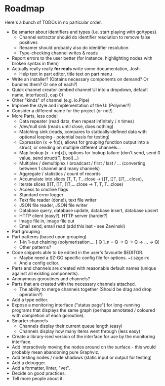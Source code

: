 # Roadmap

Here's a bunch of TODOs in no particular order.

* Be smarter about identifiers and types (i.e. start playing with go/types).
    * Channel extractor should do identifier resolution to remove false positives
    * Renamer should probably also do identifier resolution
    * Type-checking channel writes & reads
* Report errors to the user better (for instance, highlighting nodes with broken syntax in them)
* Actually really really **for reals** write some documentation, Josh.
    * Help text in part editor, title text on part menu
* Write an installer? (Obtains necessary components on demand? Or bundles them? Or one of each?)
* Quick channel creator (embed channel UI into a dropdown, default name, interface{}, cap 0)
* Other "kinds" of channel (e.g. io.Pipe)
* Improve the style and implementation of the UI (Polymer?)
* Consider a different name for the project (or not!).
* More Parts, less code!
    * Data repeater (read data, then repeat infinitely / n times)
    * /dev/null sink (reads until close, does nothing)
    * Matching sink (reads, compares to statically-defined data with optional looping - potential basis for testing)
    * Expression (x -> f(x)), allows for grouping function output into a struct, or sending on multiple different channels...
    * Map lookup (x -> m[x]), options for lookup failure (don't send, send 0 value, send struct{T, bool}...)
    * Multiplex / demultiplex / broadcast / first / last / ... (converting between 1 channel and many channels)
    * Aggregate / statistics / count of records
    * Accumulate into slices (T, T, T...close -> []T, []T, []T,...close), 
    * Iterate slices ([]T, []T, []T,....close -> T, T, T...close)
    * Access to cmdline flags
    * Standard error logger
    * Text file reader (done!), text file writer
    * JSON file reader, JSON file writer
    * Database query, database update, database insert, database upsert
    * HTTP client (easy?), HTTP server (harder?)
    * Image file in, image file out
    * Email send, email read (add this last - see Zawinski)
* Part grouping
* Part patterns (based upon grouping)
    * 1-in 1-out chaining (polymerisation.... [ Q ]_n = Q -> Q -> Q -> ... -> Q)
    * Other patterns?
* Code snippets able to be edited in the user's favourite $EDITOR.
    * Maybe need a SZ-GO specific config file for options. ~/.szgo-rc
    * And a config editor.
* Parts and channels are created with reasonable default names (unique against all existing components).
* Anonymous goroutines and channels?
* Parts that are created with the necessary channels attached.
    * The ability to merge channels together (Should be drag and drop operation?)
* Add a type editor. 
* Expose a monitoring interface ("status page") for long-running programs that displays the same graph (perhaps annotated / coloured with completion of each goroutine).
* Smarter channels
    * Channels display their current queue length (easy)
    * Channels display how many items went through (less easy)
* Create a library-ised version of the interface for use by the monitoring interface.
* Add interactively moving the nodes around on the surface - this would probably mean abandoning pure Graphviz.
* Add testing nodes / node shadows (static input or output for testing)
* Add a debugger.
* Add a formatter, linter, "vet".
* Decide on good practices.
* Tell more people about it.
